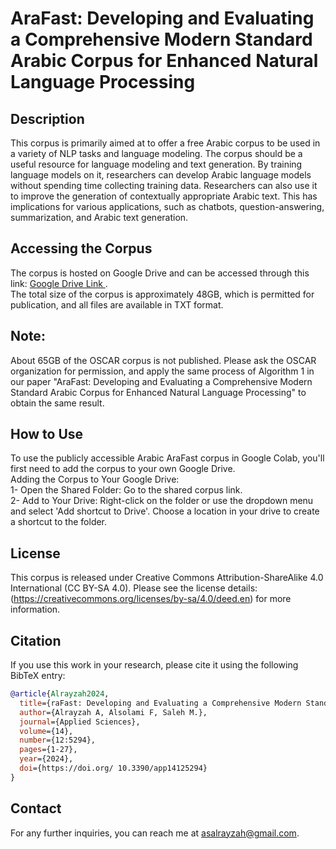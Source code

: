 # AraFast: Developing and Evaluating a Comprehensive Modern Standard Arabic Corpus for Enhanced Natural Language Processing 

## Description
This corpus is primarily aimed at to offer a free Arabic corpus to be used in a variety of NLP tasks and language modeling. The corpus should be a useful resource for language modeling and text generation. By training language models on it, researchers can develop Arabic language models without spending time collecting training data. Researchers can also use it to improve the generation of contextually appropriate Arabic text. This has implications for various applications, such as chatbots, question-answering, summarization, and Arabic text generation.

## Accessing the Corpus
The corpus is hosted on Google Drive and can be accessed through this link: [Google Drive Link ](https://drive.google.com/drive/folders/1ewClbL60HWcGT1AHmulb9SGSZ-DzjR5m?usp=share_link). <br> 
The total size of the corpus is approximately 48GB, which is permitted for publication, and all files are available in TXT format.

## Note:
About 65GB of the OSCAR corpus is not published. Please ask the OSCAR organization for permission, and apply the same process of Algorithm 1 in our paper "AraFast: Developing and Evaluating a Comprehensive Modern Standard Arabic Corpus for Enhanced Natural Language Processing" to obtain the same result.<br>

## How to Use
To use the publicly accessible Arabic AraFast corpus in Google Colab, you'll first need to add the corpus to your own Google Drive. <br>
Adding the Corpus to Your Google Drive: <br>
1-	Open the Shared Folder: Go to the shared corpus link. <br>
2-	Add to Your Drive: Right-click on the folder or use the dropdown menu and select 'Add shortcut to Drive'. Choose a location in your drive to create a shortcut to the folder.


## License
This corpus is released under Creative Commons Attribution-ShareAlike 4.0 International (CC BY-SA 4.0). Please see the license details: (https://creativecommons.org/licenses/by-sa/4.0/deed.en) for more information.

## Citation
If you use this work in your research, please cite it using the following BibTeX entry:

```bibtex
@article{Alrayzah2024,
  title={raFast: Developing and Evaluating a Comprehensive Modern Standard Arabic Corpus for Enhanced Natural Language Processing},
  author={Alrayzah A, Alsolami F, Saleh M.},
  journal={Applied Sciences},
  volume={14},
  number={12:5294},
  pages={1-27},
  year={2024},
  doi={https://doi.org/ 10.3390/app14125294}
}
```

## Contact
For any further inquiries, you can reach me at asalrayzah@gmail.com. 
